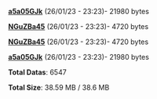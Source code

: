 [**a5a05GJk**](/data/a5a05GJk.txt) (26/01/23 - 23:23)- 21980 bytes

[**NGuZBa45**](/data/NGuZBa45.txt) (26/01/23 - 23:23)- 4720 bytes

[**NGuZBa45**](/data/NGuZBa45.txt) (26/01/23 - 23:23)- 4720 bytes

[**a5a05GJk**](/data/a5a05GJk.txt) (26/01/23 - 23:23)- 21980 bytes

**Total Datas**: 6547

**Total Size**: 38.59 MB / 38.6 MB